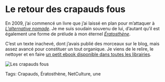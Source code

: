 # Le retour des crapauds fous

En 2009, j’ai commencé un livre que j’ai laissé en plan pour m’attaquer à *[L’alternative nomade](/alternative-nomade/)*. Je me suis soudain souvenu de lui, d’autant qu’il est également une forme de prélude à mon éternel *[Ératosthène](/eratosthene/)*.

C’est un texte inachevé, dont j’avais publié des morceaux sur le blog, mais assez avancé pour constituer un tout organique. Je viens de le relire, le nettoyer et en faire [un petit ebook disponible dans toutes les librairies](/les-crapauds-fous/).

![Les crapauds fous](https://tcrouzet.com/images_tc/2014/01/cover-437x700.png)



Tags: Crapauds, Ératosthène, NetCulture, une